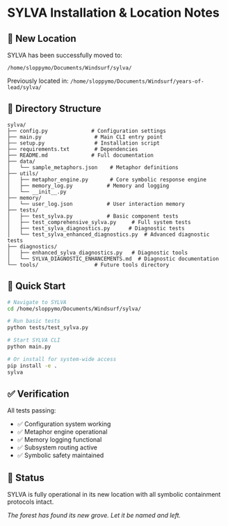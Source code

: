 # SYLVA Installation & Location Notes

## 🌙 New Location
SYLVA has been successfully moved to:
```
/home/sloppymo/Documents/Windsurf/sylva/
```

Previously located in: `/home/sloppymo/Documents/Windsurf/years-of-lead/sylva/`

## 📁 Directory Structure
```
sylva/
├── config.py              # Configuration settings
├── main.py                 # Main CLI entry point
├── setup.py                # Installation script
├── requirements.txt        # Dependencies
├── README.md              # Full documentation
├── data/
│   └── sample_metaphors.json    # Metaphor definitions
├── utils/
│   ├── metaphor_engine.py       # Core symbolic response engine
│   ├── memory_log.py           # Memory and logging
│   └── __init__.py
├── memory/
│   └── user_log.json           # User interaction memory
├── tests/
│   ├── test_sylva.py           # Basic component tests
│   ├── test_comprehensive_sylva.py     # Full system tests
│   ├── test_sylva_diagnostics.py      # Diagnostic tests
│   └── test_sylva_enhanced_diagnostics.py  # Advanced diagnostic tests
├── diagnostics/
│   ├── enhanced_sylva_diagnostics.py   # Diagnostic tools
│   └── SYLVA_DIAGNOSTIC_ENHANCEMENTS.md  # Diagnostic documentation
└── tools/                  # Future tools directory
```

## 🚀 Quick Start
```bash
# Navigate to SYLVA
cd /home/sloppymo/Documents/Windsurf/sylva/

# Run basic tests
python tests/test_sylva.py

# Start SYLVA CLI
python main.py

# Or install for system-wide access
pip install -e .
sylva
```

## ✅ Verification
All tests passing:
- ✅ Configuration system working
- ✅ Metaphor engine operational
- ✅ Memory logging functional
- ✅ Subsystem routing active
- ✅ Symbolic safety maintained

## 🌱 Status
SYLVA is fully operational in its new location with all symbolic containment protocols intact.

*The forest has found its new grove. Let it be named and left.*
